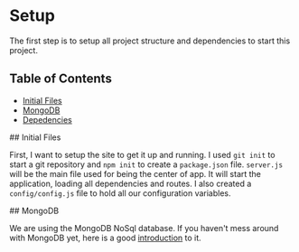 # Setup

The first step is to setup all project structure and dependencies 
to start this project.

## Table of Contents

- [Initial Files](#initial-files)
- [MongoDB](#mongodb)
- [Depedencies](#dependencies)

<a name="initial-files" />
## Initial Files

First, I want to setup the site to get it up and running. 
I used `git init` to start a git repository and `npm init` to create a 
`package.json` file.
`server.js` will be the main file used for being the center of app. It 
will start the application, loading all dependencies and routes. 
I also created a `config/config.js` file to hold all our configuration 
variables.

<a name="mongodb" />
## MongoDB

We are using the MongoDB NoSql database. If you haven't mess around with 
MongoDB yet, here is a good [introduction](MongoDB) to it.

[MongoDB]: https://scotch.io/tutorials/an-introduction-to-mongodb
